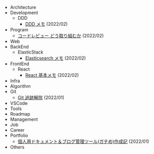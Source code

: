 - Architecture
- Development
  - DDD
    - [DDD メモ](https://symthy.hatenablog.com/entry/2022/02/20/230658) (2022/02)
- Program
  - [コードレビュー どう取り組むか](https://symthy.hatenablog.com/entry/2022/02/03/100011) (2022/02)
- Web
- BackEnd
  - ElasticStack
    - [Elasticsearch メモ](https://symthy.hatenablog.com/entry/2022/02/28/213158) (2022/02)
- FrontEnd
  - React
    - [React 基本メモ](https://symthy.hatenablog.com/entry/2022/02/23/232831) (2022/02)
- Infra
- Algorithm
- Git
  - [Git 追跡解除](https://symthy.hatenablog.com/entry/2022/01/23/194009) (2022/01)
- VSCode
- Tools
- Roadmap
- Management
- Job
- Career
- Portfolio
  - [個人用ドキュメント＆ブログ管理ツール(ガチめ)作成記](https://symthy.hatenablog.com/entry/2022/01/23/192229) (2022/01)
- Others